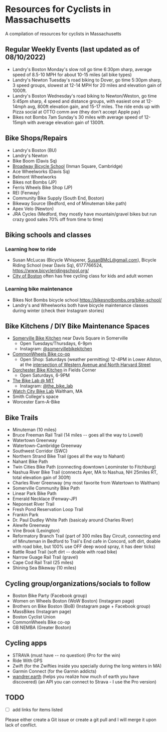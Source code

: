 # Resources for Cyclists in Massachusetts

A compilation of resources for cyclists in Massachusetts

## Regular Weekly Events (last updated as of 08/10/2022)

- Landry's Boston Monday's slow roll go time 6:30pm sharp, average speed of 8.5-10 MPH for about 10-15 miles (all bike types)
- Landry's Newton Tuesday's road biking to Dover, go time 5:30pm sharp, 3 speed groups, slowest at 12-14 MPH for 20 miles and elevation gain of 1000ft.
- Landry's Boston Wednesday's road biking to Newton/Weston, go time 5:45pm sharp, 4 speed and distance groups, with easiest one at 12-14mph avg, 800ft elevation gain, and 15-17 miles. The ride ends up with Pizza social at OTTO comm ave (they don't accept Apple pay)
- Bikes not Bombs 7am Sunday's 30 miles with average speed of 12-15mph with average elevation gain of 1300ft.

## Bike Shops/Repairs

- Landry's Boston (BU)
- Landry's Newton
- Bike Boom (Davis Sq)
- [Broadway Bicycle School](https://broadwaybicycleschool.com/) (Inman Square, Cambridge)
- Ace Wheelworks (Davis Sq)
- Belmont Wheelworks
- Bikes not Bombs (JP)
- Ferris Wheels Bike Shop (JP)
- REI (Fenway)
- Community Bike Supply (South End, Boston)
- Bikeway Source (Bedford, end of Minuteman bike path)
- Apex Velo (Newton)
- JRA Cycles (Medford, they mostly have mountain/gravel bikes but run crazy good sales 70% off from time to time)

## Biking schools and classes

### Learning how to ride

- Susan McLucas (Bicycle Whisperer, SusanBMcL@gmail.com), Bicycle Riding School (near Davis Sq), 6177766524, https://www.bicycleridingschool.org/
- [City of Boston](https://content.boston.gov/departments/boston-bikes/women-bike?fbclid=IwAR2mNnpO-rN1mloRpAr6fCMChLPavsC7R1gn9p9X00eXmOPcnLPEzcqNKD0) often has free cycling class for kids and adult women

### Learning bike maintenance

- Bikes Not Bombs bicycle school https://bikesnotbombs.org/bike-school/
- Landry's and Wheelworks both have bicycle maintenance classes during winter (check their Instagram stories)

## Bike Kitchens / DIY Bike Maintenance Spaces

- [Somerville Bike Kitchen](http://somervillebikekitchen.org) near Davis Square in Somerville
  - Open Tuesdays/Thursdays, 6-9pm
  - Instagram: [@somervillebikekitchen](https://www.instagram.com/somervillebikekitchen/)
- [CommonWheels Bike co-op](http://commonwheels.org)
  - Open Shop: Saturdays (weather permitting) 12-4PM in Lower Allston, at the [intersection of Western Avenue and North Harvard Street](https://goo.gl/maps/ueEsLRu3B3eRnKmCA)
- [Dorchester Bike Kitchen](https://www.instagram.com/dotbikekitchen/) in Fields Corner
  - Open Saturdays, 6-9PM
- [The Bike Lab @ MIT](https://engage.mit.edu/tbl/home/)
  - Instagram: [@the_bike_lab](https://www.instagram.com/the_bike_lab/)
- [Watch City Bike Lab](https://www.charlesrivermuseum.org/watch-city-bike-lab) Waltham, MA
- Smith College's space
- Worcester Earn-A-Bike

## Bike Trails

- Minuteman (10 miles)
- Bruce Freeman Rail Trail (14 miles -- goes all the way to Lowell)
- Watertown Greenway
- Watertown-Cambridge Greenway
- Southwest Corridor (SWC)
- Northern Strand Bike Trail (goes all the way to Nahant)
- Nahant Bike Path
- Twin Cities Bike Path (connecting downtown Leominster to Fitchburg)
- Nashua River Bike Trail (connects Ayer, MA to Nashua, NH 25miles RT, total elevation gain of 300ft)
- Charles River Greenway (my most favorite from Watertown to Waltham)
- Somerville Community Bike Path
- Linear Park Bike Path
- Emerald Necklace (Fenway-JP)
- Neponset River Trail
- Fresh Pond Reservation Loop Trail
- Frankin Park
- Dr. Paul Dudley White Path (basicaly around Charles River)
- Alewife Greenway
- Vine Brook (Lexington)
- Reformatory Branch Trail (part of 300 miles Bay Circuit, connecting end of Minuteman in Bedford to Trail's End cafe in Concord, soft dirt, doable with road bike, but 100% use OFF deep wood spray, it has deer ticks)
- Battle Road Trail (soft dirt -- doable with road bike)
- Narrow Guage Rail Trail (gravel)
- Cape Cod Rail Trail (25 miles)
- Shining Sea Bikeway (10 miles)

## Cycling group/organizations/socials to follow

- Boston Bike Party (Facebook group)
- Women on Wheels Boston (WoW Boston) (Instagram page)
- Brothers on Bike Boston (BoB) (Instagram page + Facebook group)
- MassBikes (Instagram page)
- Boston Cyclist Union
- CommonWheels Bike co-op
- GB NEMBA (Greater Boston)

## Cycling apps

- STRAVA (must have -- no question) (Pro for the win)
- Ride With GPS
- Zwift (for the Zwifties inside you specially during the long winters in MA)
- Garmin Connect (for the Garmin addicts)
- [wandrer.earth](https://wandrer.earth/) (helps you realize how much of earth you have discovered) (an API you can connect to Strava - I use the Pro version)

## TODO

- [ ] add links for items listed

Please either create a Git issue or create a git pull and I will merge it upon lack of conflict.
